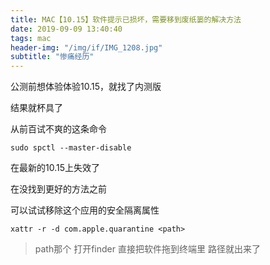 ```yaml
---
title: MAC【10.15】软件提示已损坏，需要移到废纸篓的解决方法
date: 2019-09-09 13:40:40
tags: mac
header-img: "/img/if/IMG_1208.jpg"
subtitle: "惨痛经历"
---
```


公测前想体验体验10.15，就找了内测版

结果就杯具了

从前百试不爽的这条命令

`sudo spctl --master-disable`

在最新的10.15上失效了

在没找到更好的方法之前

可以试试移除这个应用的安全隔离属性

`xattr -r -d com.apple.quarantine <path>`

> path那个  打开finder 直接把软件拖到终端里 路径就出来了
